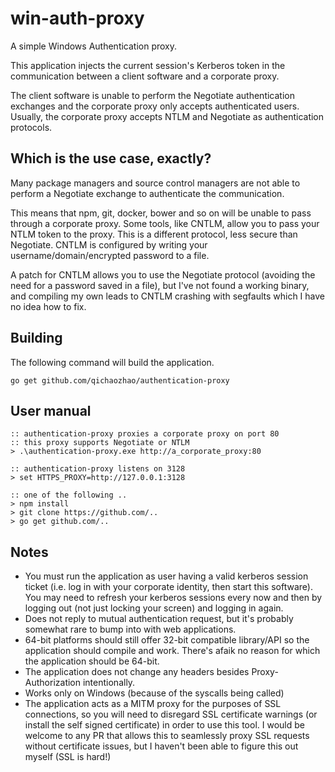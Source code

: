 # win-auth-proxy

A simple Windows Authentication proxy.

This application injects the current session's Kerberos token in the communication between a client software and a corporate proxy.

The client software is unable to perform the Negotiate authentication exchanges and the corporate proxy only accepts authenticated users. Usually, the corporate proxy accepts NTLM and Negotiate as authentication protocols.

## Which is the use case, exactly?

Many package managers and source control managers are not able to perform a Negotiate exchange to authenticate the communication.

This means that npm, git, docker, bower and so on will be unable to pass through a corporate proxy. Some tools, like CNTLM, allow you to pass your NTLM token to the proxy. This is a different protocol, less secure than Negotiate. CNTLM is configured by writing your username/domain/encrypted password to a file.

A patch for CNTLM allows you to use the Negotiate protocol (avoiding the need for a password saved in a file), but I've not found a working binary, and compiling my own leads to CNTLM crashing with segfaults which I have no idea how to fix.

## Building

The following command will build the application.

```
go get github.com/qichaozhao/authentication-proxy
```

## User manual

	:: authentication-proxy proxies a corporate proxy on port 80
	:: this proxy supports Negotiate or NTLM
    > .\authentication-proxy.exe http://a_corporate_proxy:80

    :: authentication-proxy listens on 3128
    > set HTTPS_PROXY=http://127.0.0.1:3128

    :: one of the following ..
    > npm install
    > git clone https://github.com/..
    > go get github.com/..

## Notes

* You must run the application as user having a valid kerberos session ticket (i.e. log in with your corporate identity, then start this software). You may need to refresh your kerberos sessions every now and then by logging out (not just locking your screen) and logging in again.
* Does not reply to mutual authentication request, but it's probably somewhat rare to bump into with web applications.
* 64-bit platforms should still offer 32-bit compatible library/API so the application should compile and work. There's afaik no reason for which the application should be 64-bit.
* The application does not change any headers besides Proxy-Authorization intentionally.
* Works only on Windows (because of the syscalls being called)
* The application acts as a MITM proxy for the purposes of SSL connections, so you will need to disregard SSL certificate warnings (or install the self signed certificate) in order to use this tool. I would be welcome to any PR that allows this to seamlessly proxy SSL requests without certificate issues, but I haven't been able to figure this out myself (SSL is hard!)
